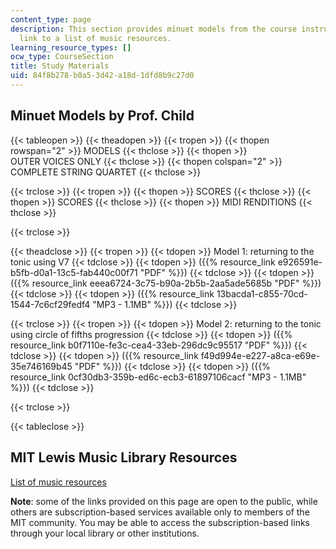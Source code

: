 ```yaml
---
content_type: page
description: This section provides minuet models from the course instructor and a
  link to a list of music resources.
learning_resource_types: []
ocw_type: CourseSection
title: Study Materials
uid: 84f8b278-b0a5-3d42-a18d-1dfd8b9c27d0
---
```


Minuet Models by Prof. Child
----------------------------

{{< tableopen >}}
{{< theadopen >}}
{{< tropen >}}
{{< thopen rowspan="2" >}}
MODELS
{{< thclose >}}
{{< thopen >}}
OUTER VOICES ONLY
{{< thclose >}}
{{< thopen colspan="2" >}}
COMPLETE STRING QUARTET
{{< thclose >}}

{{< trclose >}}
{{< tropen >}}
{{< thopen >}}
SCORES
{{< thclose >}}
{{< thopen >}}
SCORES
{{< thclose >}}
{{< thopen >}}
MIDI RENDITIONS
{{< thclose >}}

{{< trclose >}}

{{< theadclose >}}
{{< tropen >}}
{{< tdopen >}}
Model 1: returning to the tonic using V7
{{< tdclose >}}
{{< tdopen >}}
({{% resource_link e926591e-b5fb-d0a1-13c5-fab440c00f71 "PDF" %}})
{{< tdclose >}}
{{< tdopen >}}
({{% resource_link eeea6724-3c75-b90a-2b5b-2aa5ade5685b "PDF" %}})
{{< tdclose >}}
{{< tdopen >}}
({{% resource_link 13bacda1-c855-70cd-1544-7c6cf29fedf4 "MP3 - 1.1MB" %}})
{{< tdclose >}}

{{< trclose >}}
{{< tropen >}}
{{< tdopen >}}
Model 2: returning to the tonic using circle of fifths progression
{{< tdclose >}}
{{< tdopen >}}
({{% resource_link b0f7110e-fe3c-cea4-33eb-296dc9c95517 "PDF" %}})
{{< tdclose >}}
{{< tdopen >}}
({{% resource_link f49d994e-e227-a8ca-e69e-35e746169b45 "PDF" %}})
{{< tdclose >}}
{{< tdopen >}}
({{% resource_link 0cf30db3-359b-ed6c-ecb3-61897106cacf "MP3 - 1.1MB" %}})
{{< tdclose >}}

{{< trclose >}}

{{< tableclose >}}

MIT Lewis Music Library Resources
---------------------------------

[List of music resources](http://libguides.mit.edu/music)

**Note**: some of the links provided on this page are open to the public, while others are subscription-based services available only to members of the MIT community. You may be able to access the subscription-based links through your local library or other institutions.